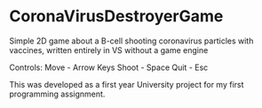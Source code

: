 # CoronaVirusDestroyerGame
Simple 2D game about a B-cell shooting coronavirus particles with vaccines, written entirely in VS without a game engine

Controls:
Move - Arrow Keys
Shoot - Space
Quit - Esc


This was developed as a first year University project for my first programming assignment.
